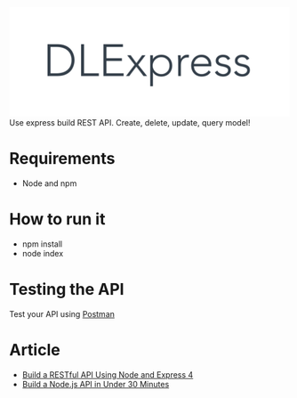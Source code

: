 ![DLExpress](https://github.com/Liqiankun/DLExpress/raw/master/DLExpress.png)
Use express build REST API. Create, delete, update, query model!

# Requirements

- Node and npm

# How to run it 
* npm install
* node index

# Testing the API
Test your API using [Postman](https://chrome.google.com/webstore/detail/postman-rest-client-packa/fhbjgbiflinjbdggehcddcbncdddomop)

# Article
* [Build a RESTful API Using Node and Express 4](https://scotch.io/tutorials/build-a-restful-api-using-node-and-express-4#toc-our-application)
* [Build a Node.js API in Under 30 Minutes](https://medium.freecodecamp.org/building-a-simple-node-js-api-in-under-30-minutes-a07ea9e390d2)
